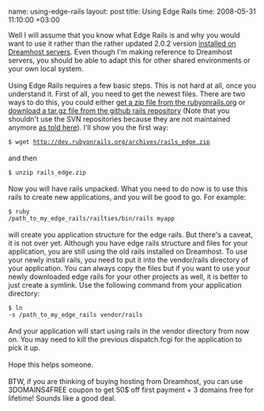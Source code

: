 name: using-edge-rails
layout: post
title: Using Edge Rails
time: 2008-05-31 11:10:00 +03:00

Well I will assume that you know what Edge Rails is and why you would want to use it rather than the rather updated 2.0.2 version <a href="http://rails.dreamhosters.com/">installed on Dreamhost servers</a>. Even though I'm making reference to Dreamhost servers, you should be able to adapt this for other shared environments or your own local system.<br /><br />Using Edge Rails requires a few basic steps. This is not hard at all, once you understand it. First of all, you need to get the newest files. There are two ways to do this, you could either <a href="http://dev.rubyonrails.org/archives/rails_edge.zip">get a zip file from the rubyonrails.org</a> or <a href="http://github.com/rails/rails/tree/master">download a tar.gz file from the github rails repository</a> (Note that you shouldn't use the SVN repositories because they are not maintained anymore <a href="http://weblog.rubyonrails.org/2008/4/11/rails-premieres-on-github">as told here</a>). I'll show you the first way:<br /><code><br />$ wget http://dev.rubyonrails.org/archives/rails_edge.zip<br /></code><br />and then<br /><code><br />$ unzip rails_edge.zip<br /></code><br />Now you will have rails unpacked. What you need to do now is to use this rails to create new applications, and you will be good to go. For example:<br /><code><br />$ ruby /path_to_my_edge_rails/railties/bin/rails myapp<br /></code><br />will create you application structure for the edge rails. But there's a caveat, it is not over yet. Although you have edge rails structure and files for your application, you are still using the old rails installed on Dreamhost. To use your newly install rails, you need to put it into the vendor/rails directory of your application. You can always copy the files but if you want to use your newly downloaded edge rails for your other projects as well, it is better to just create a symlink. Use the following command from your application directory:<br /><code><br />$ ln -s /path_to_my_edge_rails vendor/rails<br /></code><br />And your application will start using rails in the vendor directory from now on. You may need to kill the previous dispatch.fcgi for the application to pick it up.<br /><br />Hope this helps someone.<br /><br />BTW, if you are thinking of buying hosting from Dreamhost, you can use 3DOMAINS4FREE coupon to get 50$ off first payment + 3 domains free for lifetime! Sounds like a good deal.
